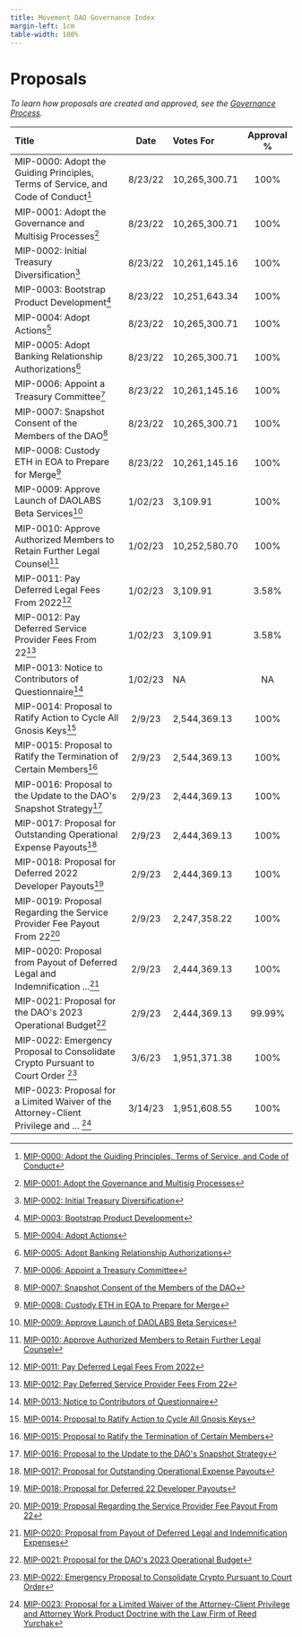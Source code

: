 ```yaml
---
title: Movement DAO Governance Index
margin-left: 1cm
table-width: 100%
---
```


# Proposals

_To learn how proposals are created and approved, see the [Governance Process](/dao/governance/process)._

| Title                                                                                  |  Date   | Votes For     | Approval % |
| :------------------------------------------------------------------------------------- | :-----: | :------------ | :--------: |
| MIP-0000: Adopt the Guiding Principles, Terms of Service, and Code of Conduct[^1]      | 8/23/22 | 10,265,300.71 |    100%    |
| MIP-0001: Adopt the Governance and Multisig Processes[^2]                              | 8/23/22 | 10,265,300.71 |    100%    |
| MIP-0002: Initial Treasury Diversification[^3]                                         | 8/23/22 | 10,261,145.16 |    100%    |
| MIP-0003: Bootstrap Product Development[^4]                                            | 8/23/22 | 10,251,643.34 |    100%    |
| MIP-0004: Adopt Actions[^5]                                                            | 8/23/22 | 10,265,300.71 |    100%    |
| MIP-0005: Adopt Banking Relationship Authorizations[^6]                                | 8/23/22 | 10,265,300.71 |    100%    |
| MIP-0006: Appoint a Treasury Committee[^7]                                             | 8/23/22 | 10,261,145.16 |    100%    |
| MIP-0007: Snapshot Consent of the Members of the DAO[^8]                               | 8/23/22 | 10,265,300.71 |    100%    |
| MIP-0008: Custody ETH in EOA to Prepare for Merge[^9]                                  | 8/23/22 | 10,261,145.16 |    100%    |
| MIP-0009: Approve Launch of DAOLABS Beta Services[^10]                                 | 1/02/23 | 3,109.91      |    100%    |
| MIP-0010: Approve Authorized Members to Retain Further Legal Counsel[^11]              | 1/02/23 | 10,252,580.70 |    100%    |
| MIP-0011: Pay Deferred Legal Fees From 2022[^12]                                       | 1/02/23 | 3,109.91      |   3.58%    |
| MIP-0012: Pay Deferred Service Provider Fees From 22[^13]                              | 1/02/23 | 3,109.91      |   3.58%    |
| MIP-0013: Notice to Contributors of Questionnaire[^14]                                 | 1/02/23 | NA            |     NA     |
| MIP-0014: Proposal to Ratify Action to Cycle All Gnosis Keys[^15]                      | 2/9/23  | 2,544,369.13  |    100%    |
| MIP-0015: Proposal to Ratify the Termination of Certain Members[^16]                   | 2/9/23  | 2,544,369.13  |    100%    |
| MIP-0016: Proposal to the Update to the DAO's Snapshot Strategy[^17]                   | 2/9/23  | 2,444,369.13  |    100%    |
| MIP-0017: Proposal for Outstanding Operational Expense Payouts[^18]                    | 2/9/23  | 2,444,369.13  |    100%    |
| MIP-0018: Proposal for Deferred 2022 Developer Payouts[^19]                            | 2/9/23  | 2,444,369.13  |    100%    |
| MIP-0019: Proposal Regarding the Service Provider Fee Payout From 22[^20]              | 2/9/23  | 2,247,358.22  |    100%    |
| MIP-0020: Proposal from Payout of Deferred Legal and Indemnification ...[^21]          | 2/9/23  | 2,444,369.13  |    100%    |
| MIP-0021: Proposal for the DAO's 2023 Operational Budget[^22]                          | 2/9/23  | 2,444,369.13  |   99.99%   |
| MIP-0022: Emergency Proposal to Consolidate Crypto Pursuant to Court Order [^23]       | 3/6/23  | 1,951,371.38  |    100%    |
| MIP-0023: Proposal for a Limited Waiver of the Attorney-Client Privilege and ... [^24] | 3/14/23 | 1,951,608.55  |    100%    |

[^1]: [MIP-0000: Adopt the Guiding Principles, Terms of Service, and Code of Conduct](https://snapshot.org/#/snapshot.movedao.eth/proposal/0xf8c8fb501e4076f07c75ef428ac97d851cc4cbad23bc62a873d1d5e2eb014ae5)
[^2]: [MIP-0001: Adopt the Governance and Multisig Processes](https://snapshot.org/#/snapshot.movedao.eth/proposal/0xd7cf171e69403a707c0e7ff52a5aa43eac75a6ce19b2934585a45f45959dc96d)
[^3]: [MIP-0002: Initial Treasury Diversification](https://snapshot.org/#/snapshot.movedao.eth/proposal/0x61a1737545abf75496cd0f558ff5d8bfa4e87d143e0e9c8cc12f60605029e2dd)
[^4]: [MIP-0003: Bootstrap Product Development](https://snapshot.org/#/snapshot.movedao.eth/proposal/0x72417d8bc44d911f5f399fe4f69016f58a02eb15c85141d5c40068fd5808761d)
[^5]: [MIP-0004: Adopt Actions](https://snapshot.org/#/snapshot.movedao.eth/proposal/0x2ac479f9a5664f296f818d7b01ca949f84d9bda9209d11e70429d4bef02e925b)
[^6]: [MIP-0005: Adopt Banking Relationship Authorizations](https://snapshot.org/#/snapshot.movedao.eth/proposal/0x7ff96a956f95057cfd786255a8a2df68ae8c9490196da406c745dfa747efa2a9)
[^7]: [MIP-0006: Appoint a Treasury Committee](https://snapshot.org/#/snapshot.movedao.eth/proposal/0x04345bbf8154499df0d94c46e198121b92009767deea06e4ab0824cfe3151e5a)
[^8]: [MIP-0007: Snapshot Consent of the Members of the DAO](https://snapshot.org/#/snapshot.movedao.eth/proposal/0xfee79071331b8e42820de1533b929938edc81ec8e8a0c04cd8cd5a9484a876e9)
[^9]: [MIP-0008: Custody ETH in EOA to Prepare for Merge](https://snapshot.org/#/snapshot.movedao.eth/proposal/0xcd3805a4088270f8a1cd84685d779e0d04be86c892091cefa5a799a96d79e300)
[^10]: [MIP-0009: Approve Launch of DAOLABS Beta Services](https://snapshot.org/#/snapshot.movedao.eth/proposal/0x1cc6648b9cc779d6ffb80ef8a5c628e4316e05447949bbb7888c17dec31bf4e2)
[^11]: [MIP-0010: Approve Authorized Members to Retain Further Legal Counsel](https://snapshot.org/#/snapshot.movedao.eth/proposal/0xb0315fca845b30bdad597edcfa3e04488ca7bad2957c23179e4b203739610a42)
[^12]: [MIP-0011: Pay Deferred Legal Fees From 2022](https://snapshot.org/#/snapshot.movedao.eth/proposal/0xfdfb291b769de926dce8f8e3cd54119e5d72dda586560da75580b85d820f1357)
[^13]: [MIP-0012: Pay Deferred Service Provider Fees From 22](https://snapshot.org/#/snapshot.movedao.eth/proposal/0x185ced639f4b1ecad4cec4c467c6b053ddfe2d672f29564bc5efa480d2572393)
[^14]: [MIP-0013: Notice to Contributors of Questionnaire](https://snapshot.org/#/snapshot.movedao.eth/proposal/0x93f134b38b51462e7ca21f990ebb8bb605c51e7b23643ba31ce167b8c7502a95)
[^15]: [MIP-0014: Proposal to Ratify Action to Cycle All Gnosis Keys](https://snapshot.org/#/snapshot.movedao.eth/proposal/0x3b9786ef326b3df1e943c0ad02731f983bd11b5c931e42bf3a3ada35aebe7839)
[^16]: [MIP-0015: Proposal to Ratify the Termination of Certain Members](https://snapshot.org/#/snapshot.movedao.eth/proposal/0x823776a6e1198dfb1322ada8d4b4c23cd8bbfd02ec4581a44efa777cea2b2b2d)
[^17]: [MIP-0016: Proposal to the Update to the DAO's Snapshot Strategy](https://snapshot.org/#/snapshot.movedao.eth/proposal/0x9befb3fcad5533842cf34af2d744f0be8851c3864aed87dd522fa618ad613a09)
[^18]: [MIP-0017: Proposal for Outstanding Operational Expense Payouts](https://snapshot.org/#/snapshot.movedao.eth/proposal/0x608c9ecaa22f7faed24d22ebba1052d3b04124489da936587d0ce561b8da579c)
[^19]: [MIP-0018: Proposal for Deferred 22 Developer Payouts](https://snapshot.org/#/snapshot.movedao.eth/proposal/0x77d44fc4cb180794e724cbe06276f39ad6b8f3d0a63f4ed0c889a4c11ac47777)
[^20]: [MIP-0019: Proposal Regarding the Service Provider Fee Payout From 22](https://snapshot.org/#/snapshot.movedao.eth/proposal/0xb89034d6de8d24fd3bba1478594bb8aaec597d2bea90600896eb2db392dc0898)
[^21]: [MIP-0020: Proposal from Payout of Deferred Legal and Indemnification Expenses](https://snapshot.org/#/snapshot.movedao.eth/proposal/0xeccd5d5bce65d0d25fbe3bd5fb384648abf95b40f96028829372dde84ce03420)
[^22]: [MIP-0021: Proposal for the DAO's 2023 Operational Budget](https://snapshot.org/#/snapshot.movedao.eth/proposal/0x6bf761a3315d6dc84670549326ba36d62492153ee3557818a11d1890e13dfe22)
[^23]: [MIP-0022: Emergency Proposal to Consolidate Crypto Pursuant to Court Order](https://snapshot.org/#/snapshot.movedao.eth/proposal/0x2561bd6630771e44b11e4ec4b0eb205d40d5eb4965f8a8fc8fd86446b5297291)
[^24]: [MIP-0023: Proposal for a Limited Waiver of the Attorney-Client Privilege and Attorney Work Product Doctrine with the Law Firm of Reed Yurchak](https://snapshot.org/#/snapshot.movedao.eth/proposal/0xb69daa6d12618ded582448a5b011094912aeab2bd79030a8e3beafd93a56179f)
